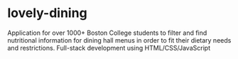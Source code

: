 # lovely-dining
Application for over 1000+ Boston College  students to filter and find nutritional information for dining hall menus in order to fit their dietary needs and restrictions. Full-stack development using HTML/CSS/JavaScript
